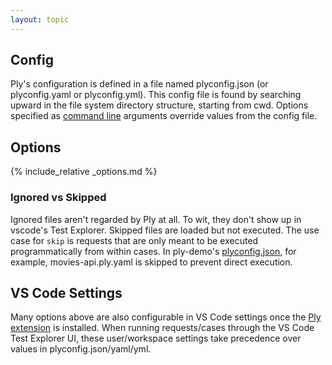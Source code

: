 ```yaml
---
layout: topic
---
```

## Config
Ply's configuration is defined in a file named plyconfig.json (or plyconfig.yaml or plyconfig.yml).
This config file is found by searching upward in the file system directory structure, starting from cwd.
Options specified as [command line](cli) arguments override values from the config file.

## Options
{% include_relative _options.md %}

### Ignored vs Skipped
Ignored files aren't regarded by Ply at all. To wit, they don't show up in vscode's Test Explorer.
Skipped files are loaded but not executed. The use case for `skip` is requests that are only meant to be executed programmatically from within cases.
In ply-demo's [plyconfig.json](https://github.com/ply-ct/ply-demo/blob/master/plyconfig.json), for example, movies-api.ply.yaml is skipped to prevent direct execution.

## VS Code Settings
Many options above are also configurable in VS Code settings once the [Ply extension](https://marketplace.visualstudio.com/items?itemName=ply-ct.vscode-ply) is installed. 
When running requests/cases through the VS Code Test Explorer UI, these user/workspace settings take precedence over values in plyconfig.json/yaml/yml.